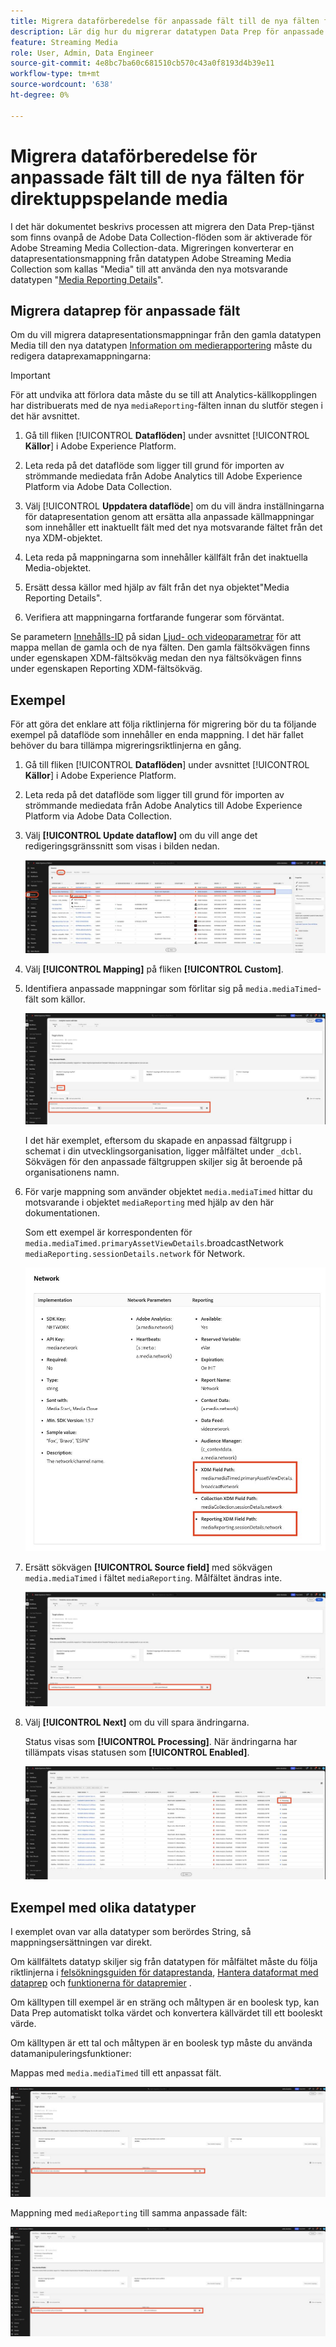 ```yaml
---
title: Migrera dataförberedelse för anpassade fält till de nya fälten för direktuppspelande media
description: Lär dig hur du migrerar datatypen Data Prep för anpassade fält till de nya fälten för direktuppspelningsmedia
feature: Streaming Media
role: User, Admin, Data Engineer
source-git-commit: 4e8bc7ba60c681510cb570c43a0f8193d4b39e11
workflow-type: tm+mt
source-wordcount: '638'
ht-degree: 0%

---
```


# Migrera dataförberedelse för anpassade fält till de nya fälten för direktuppspelande media

I det här dokumentet beskrivs processen att migrera den Data Prep-tjänst som finns ovanpå de Adobe Data Collection-flöden som är aktiverade för Adobe Streaming Media Collection-data. Migreringen konverterar en datapresentationsmappning från datatypen Adobe Streaming Media Collection som kallas &quot;Media&quot; till att använda den nya motsvarande datatypen &quot;[Media Reporting Details](https://experienceleague.adobe.com/en/docs/experience-platform/xdm/data-types/media-reporting-details)&quot;.

## Migrera dataprep för anpassade fält

Om du vill migrera datapresentationsmappningar från den gamla datatypen Media till den nya datatypen [Information om medierapportering](https://experienceleague.adobe.com/en/docs/experience-platform/xdm/data-types/media-reporting-details) måste du redigera dataprexamappningarna:

>[!IMPORTANT]
>
>För att undvika att förlora data måste du se till att Analytics-källkopplingen har distribuerats med de nya `mediaReporting`-fälten innan du slutför stegen i det här avsnittet.

1. Gå till fliken [!UICONTROL **Dataflöden**] under avsnittet [!UICONTROL **Källor**] i Adobe Experience Platform.

1. Leta reda på det dataflöde som ligger till grund för importen av strömmande mediedata från Adobe Analytics till Adobe Experience Platform via Adobe Data Collection.

1. Välj [!UICONTROL **Uppdatera dataflöde**] om du vill ändra inställningarna för datapresentation genom att ersätta alla anpassade källmappningar som innehåller ett inaktuellt fält med det nya motsvarande fältet från det nya XDM-objektet.

1. Leta reda på mappningarna som innehåller källfält från det inaktuella Media-objektet.

1. Ersätt dessa källor med hjälp av fält från det nya objektet&quot;Media Reporting Details&quot;.

1. Verifiera att mappningarna fortfarande fungerar som förväntat.

Se parametern [Innehålls-ID](https://experienceleague.adobe.com/en/docs/media-analytics/using/implementation/variables/audio-video-parameters#content-id) på sidan [Ljud- och videoparametrar](https://experienceleague.adobe.com/en/docs/media-analytics/using/implementation/variables/audio-video-parameters) för att mappa mellan de gamla och de nya fälten. Den gamla fältsökvägen finns under egenskapen XDM-fältsökväg medan den nya fältsökvägen finns under egenskapen Reporting XDM-fältsökväg.

## Exempel

För att göra det enklare att följa riktlinjerna för migrering bör du ta följande exempel på dataflöde som innehåller en enda mappning. I det här fallet behöver du bara tillämpa migreringsriktlinjerna en gång.

1. Gå till fliken [!UICONTROL **Dataflöden**] under avsnittet [!UICONTROL **Källor**] i Adobe Experience Platform.

1. Leta reda på det dataflöde som ligger till grund för importen av strömmande mediedata från Adobe Analytics till Adobe Experience Platform via Adobe Data Collection.

1. Välj **[!UICONTROL Update dataflow]** om du vill ange det redigeringsgränssnitt som visas i bilden nedan.

   ![AEP dataflöde](assets/aep-dataflow.jpeg)

1. Välj **[!UICONTROL Mapping]** på fliken **[!UICONTROL Custom]**.

1. Identifiera anpassade mappningar som förlitar sig på `media.mediaTimed`-fält som källor.

   ![AEP dataflöde fortsätter](assets/aep-dataflow2.jpeg)

   I det här exemplet, eftersom du skapade en anpassad fältgrupp i schemat i din utvecklingsorganisation, ligger målfältet under `_dcbl`. Sökvägen för den anpassade fältgruppen skiljer sig åt beroende på organisationens namn.

1. För varje mappning som använder objektet `media.mediaTimed` hittar du motsvarande i objektet `mediaReporting` med hjälp av den här dokumentationen.

   Som ett exempel är korrespondenten för `media.mediaTimed.primaryAssetViewDetails`.broadcastNetwork `mediaReporting.sessionDetails.network` för Network.

   ![Uppdaterad sökväg till XDM-fält](assets/xdm-field-path-old-and-new.jpeg)

1. Ersätt sökvägen **[!UICONTROL Source field]** med sökvägen `media.mediaTimed` i fältet `mediaReporting`. Målfältet ändras inte.

   ![AEP dataflöde fortsätter](assets/aep-dataflow3.jpeg)

1. Välj **[!UICONTROL Next]** om du vill spara ändringarna.

   Status visas som **[!UICONTROL Processing]**. När ändringarna har tillämpats visas statusen som **[!UICONTROL Enabled]**.

   ![AEP dataflöde fortsätter](assets/aep-dataflow5.jpeg)

## Exempel med olika datatyper

I exemplet ovan var alla datatyper som berördes String, så mappningsersättningen var direkt.

Om källfältets datatyp skiljer sig från datatypen för målfältet måste du följa riktlinjerna i [felsökningsguiden för dataprestanda](https://experienceleague.adobe.com/en/docs/experience-platform/data-prep/troubleshooting-guide), [Hantera dataformat med dataprep](https://experienceleague.adobe.com/en/docs/experience-platform/data-prep/data-handling) och [funktionerna för datapremier](https://experienceleague.adobe.com/en/docs/experience-platform/data-prep/data-handling) .

Om källtypen till exempel är en sträng och måltypen är en boolesk typ, kan Data Prep automatiskt tolka värdet och konvertera källvärdet till ett booleskt värde.

Om källtypen är ett tal och måltypen är en boolesk typ måste du använda datamanipuleringsfunktioner:

Mappas med `media.mediaTimed` till ett anpassat fält.

![AEP dataflöde fortsätter](assets/aep-dataflow6.jpeg)

Mappning med `mediaReporting` till samma anpassade fält:

![AEP dataflöde fortsätter](assets/aep-dataflow7.jpeg)



